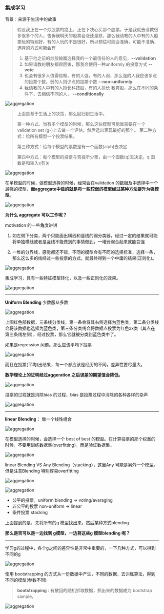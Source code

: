 ### 集成学习

背景：来源于生活中的故事

> 假设我正在一个炒股票的路上，正在下决心买那个股票，于是我就去请教很多很多个的人，告诉我明天的股票会涨还是跌，那么我请教的人中有的人股票玩的特别好，有的人玩的不是很好，所以预估可能会准确，可能不准确，选择的方式可能会有
>
> 1. 基于他之前的炒股输赢选择我的一个最信任的人的意见，**--validation**
> 2. 如果请教的朋友都很厉害，那我会使用一种uniformly 的投票方式 **--vote**
> 3. 也会有很多人值得信赖，有的人强，有的人弱，那么强的人我应该多点的投票个数，弱的人则少点的投票个数  **--non-uniformly**
> 4. 我请教的人中有的人擅长科技股，有的人擅长 教育股，那么在不同的条件下，去相信不同的人， **--conditionally**

![aggregation](./pic/aggregation.png)

> 上面是基于生活上的决策，那么回归到生活中。
>
> 第一种方式，当有多个模型的时候，那么这些模型可能就需要在一个validation set (g-)上去做一个评估，然后选出表现最好的那个。
> 第二种方式：给所有模型一个投票结果。
>
> 第三种方式：给每个模型的票数是有一个函数(alph)去决定
>
> 第四中方式：每个模型的投票与否投所少票，由一个函数(q)去决定。q 函数是和输入x有关

![aggregation](./pic/aggeration2.png)

在单模型的时候，做模型选择的时候，经常会在validation 的数据及中选择中一个最强的模型，**而aggregate中做的就是将一些较弱的模型经过某种方法提升为强模型**。

![aggregation](./pic/aggeration3.png)

**为什么 aggregate 可以工作呢？**

motivation 的一些角度讲讲

1. 如左侧下分类，两个只能画出横线和竖线的弱分类器，经过一定的结果就可能将单独横线或者是竖线不能做到的事情做到，一堆弱弱合起来就能变强

2. 一堆的分界线，感觉都还不错，不同的模型会有不同的选择标准，选择一条，那么这么多的线经过一些投票的方式，就最终得到一个中庸的结果(正则化)。

![aggregation](./pic/aggeration4.png)

集成学习，具有一些特征模型转化，以及一些正则化的效果。

![aggregation](./pic/HW.png)

---

**Uniform Blending** 少数服从多数

![aggregation](./pic/aggeration5.png)

上图红色部数据，三条线分类线，第一条会将其右侧选择为蓝色类，第二条分类线会将该数据也选择为蓝色类，第三条分类线会将数据点投票为红色xx类（其点在第三条线左侧），经过投票，那么它就被分类到蓝色类中了。

如果是regression 问题。那么应该平均下投票

![aggregation](./pic/aggeration6.png)

而且在投票(平均)出结果，每一个都应该是经历的不同，差异性要尽量大。

**数学理论上的证明经过aggeration 之后误差的期望值会降低。**

![aggregation](./pic/aggeration7.png)

投票的过程就是消除bias 的过程，bias 是投票过程中消除的各种各样的杂声

![aggregation](./pic/aggeration8.png)

---

**linear Blending**： 做一个线性组合

![aggregation](./pic/linearBlending.png)

在模型选择的时候，会选择一个 best of best 的模型。在计算投票的那个权重的时候，不要用训练数据集(overfitting)，而是验证数据集。

![aggregation](./pic/blending.png)

linear Blending VS Any Blending（stacking），这里Any 可能是另外一个模型。但是注意Blending 特别容易overfitting

![aggregation](./pic/blending2.png)

![aggregation](./pic/testChap.png)

* 公平的投票，uniform blending -> voting/averaging
* 非公平的投票 non-uniform -> linear
* 条件投票          stacking

上面提到的是，先将所有的g 模型找出来，然后某种方式blending

**那么是否可以是一边找到 g模型，一边将这些g 模型blending 呢？**

---

学习g的过程中，各个g之间的差异性是非常中重要的，一下几种方式，可以得到不同的g

![aggregation](./pic/diversity.png)

使用 bootstrapping 的方式从一份数据中产生，不同的数据，去训练算法，得到不同的模型(参数不同)

> **bootstrapping** : 有放回的随机抓取数据，抓出来的数据成为 bootstrap sample。

![aggregation](./pic/bagging.png)



















